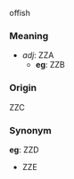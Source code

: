 offish
### Meaning
+ _adj_: ZZA
    + __eg__: ZZB

### Origin

ZZC

### Synonym

__eg__: ZZD

+ ZZE


